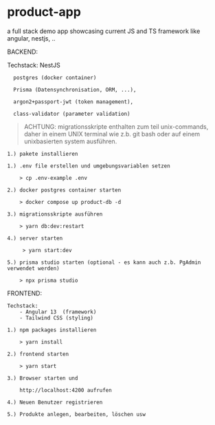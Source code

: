 # product-app
a full stack demo app showcasing current JS and TS framework like angular, nestjs, ..

BACKEND:

  Techstack:
      NestJS
      
      postgres (docker container)
      
      Prisma (Datensynchronisation, ORM, ...),
      
      argon2+passport-jwt (token management),
      
      class-validator (parameter validation)


  > ACHTUNG: migrationsskripte enthalten zum teil unix-commands, daher in einem UNIX terminal wie z.b. git bash oder auf einem unixbasierten system ausführen.


    1.) pakete installieren
    
    1.) .env file erstellen und umgebungsvariablen setzen

        > cp .env-example .env
    
    2.) docker postgres container starten

        > docker compose up product-db -d
   
    3.) migrationsskripte ausführen

        > yarn db:dev:restart
    
    4.) server starten

         > yarn start:dev
    
    5.) prisma studio starten (optional - es kann auch z.b. PgAdmin verwendet werden)

        > npx prisma studio
        
        
        
        
 FRONTEND:
 
    Techstack:
        - Angular 13  (framework)
        - Tailwind CSS (styling)
  
    1.) npm packages installieren

        > yarn install

    2.) frontend starten

        > yarn start

    3.) Browser starten und

        http://localhost:4200 aufrufen

    4.) Neuen Benutzer registrieren

    5.) Produkte anlegen, bearbeiten, löschen usw
